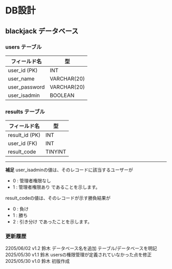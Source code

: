 # DB設計
## blackjack データベース
### users テーブル
| フィールド名 | 型 |
|---------------|--------------|
| user_id (PK)  | INT          |
| user_name     | VARCHAR(20)  |
| user_password | VARCHAR(20)  |
| user_isadmin  | BOOLEAN      |

### results テーブル
| フィールド名 | 型 |
|----------------|---------|
| result_id (PK) | INT     |
| user_id (FK)   | INT     |
| result_code    | TINYINT |

---
**補足**
user_isadminの値は、そのレコードに該当するユーザーが
- 0 : 管理者権限なし
- 1 : 管理者権限あり
であることを示します。

result_codeの値は、そのレコードが示す勝負結果が
- 0 : 負け
- 1 : 勝ち
- 2 : 引き分け
であったことを示します。



### 更新履歴
2205/06/02 v1.2 鈴木 データベース名を追加 テーブル/データベースを明記
2025/05/30 v1.1 鈴木 usersの権限管理が定義されていなかった点を修正
2025/05/30 v1.0 鈴木 初版作成